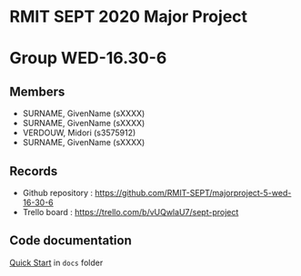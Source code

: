 # RMIT SEPT 2020 Major Project

# Group WED-16.30-6

## Members
* SURNAME, GivenName (sXXXX)
* SURNAME, GivenName (sXXXX)
* VERDOUW, Midori (s3575912)
* SURNAME, GivenName (sXXXX)

## Records

* Github repository : https://github.com/RMIT-SEPT/majorproject-5-wed-16-30-6
* Trello board : https://trello.com/b/vUQwlaU7/sept-project


## Code documentation

[Quick Start](/docs/README.md) in `docs` folder
